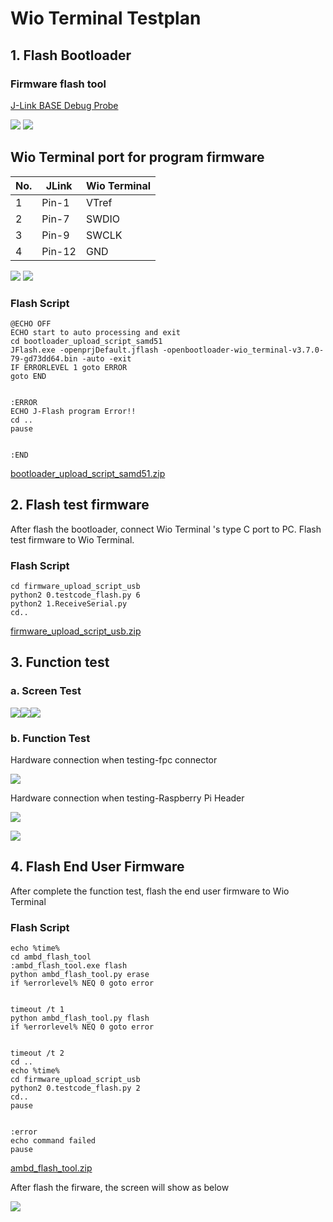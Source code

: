 ﻿# Wio Terminal Testplan

## 1. Flash Bootloader

### Firmware flash tool

[J-Link BASE Debug Probe](https://www.segger.com/products/debug-probes/j-link/models/j-link-base/)

![](https://files.seeedstudio.com/wiki/Wio-Terminal/OSHW/Aspose.Words.404a1889-d01e-409a-8ee3-e39eb935ba1e.001.png) ![](https://files.seeedstudio.com/wiki/Wio-Terminal/OSHW/Aspose.Words.404a1889-d01e-409a-8ee3-e39eb935ba1e.002.png)

## Wio Terminal port for program firmware

|No. |JLink |Wio Terminal |
| - | - | - |
|1 |Pin-1 |VTref |J7-6 |VCC3V3\_MCU |
|2 |Pin-7 |SWDIO |J7-2 |SWDIO |
|3 |Pin-9 |SWCLK |J7-1 |SWDCLK |
|4 |Pin-12 |GND |J7-5 |GND |

![](https://files.seeedstudio.com/wiki/Wio-Terminal/OSHW/Aspose.Words.404a1889-d01e-409a-8ee3-e39eb935ba1e.003.png) ![](https://files.seeedstudio.com/wiki/Wio-Terminal/OSHW/Aspose.Words.404a1889-d01e-409a-8ee3-e39eb935ba1e.004.png)

### Flash Script

```
@ECHO OFF
ECHO start to auto processing and exit
cd bootloader_upload_script_samd51
JFlash.exe -openprjDefault.jflash -openbootloader-wio_terminal-v3.7.0-79-gd73dd64.bin -auto -exit
IF ERRORLEVEL 1 goto ERROR
goto END


:ERROR
ECHO J-Flash program Error!!
cd ..
pause


:END
```

[bootloader_upload_script_samd51.zip](https://drive.weixin.qq.com/s?k=AGEAZwfLABEDLAviEXAb8ACQYAAEM)

## 2. Flash test firmware

After flash the bootloader, connect Wio Terminal 's type C port to PC. Flash test firmware to Wio Terminal.

### Flash Script 

```
cd firmware_upload_script_usb
python2 0.testcode_flash.py 6
python2 1.ReceiveSerial.py
cd..
```

[firmware_upload_script_usb.zip](https://drive.weixin.qq.com/s?k=AGEAZwfLABEoCiyPPIAb8ACQYAAEM)

## 3. Function test

### a. Screen Test

![](https://files.seeedstudio.com/wiki/Wio-Terminal/OSHW/Aspose.Words.404a1889-d01e-409a-8ee3-e39eb935ba1e.007.png)![](https://files.seeedstudio.com/wiki/Wio-Terminal/OSHW/Aspose.Words.404a1889-d01e-409a-8ee3-e39eb935ba1e.008.png)![](https://files.seeedstudio.com/wiki/Wio-Terminal/OSHW/Aspose.Words.404a1889-d01e-409a-8ee3-e39eb935ba1e.009.png)

### b. Function Test

Hardware connection when testing-fpc connector

![](https://files.seeedstudio.com/wiki/Wio-Terminal/OSHW/Aspose.Words.404a1889-d01e-409a-8ee3-e39eb935ba1e.010.png)

Hardware connection when testing-Raspberry Pi Header

![](https://files.seeedstudio.com/wiki/Wio-Terminal/OSHW/Aspose.Words.404a1889-d01e-409a-8ee3-e39eb935ba1e.011.png)

![](https://files.seeedstudio.com/wiki/Wio-Terminal/OSHW/Aspose.Words.404a1889-d01e-409a-8ee3-e39eb935ba1e.012.png)

## 4. Flash End User Firmware

After complete the function test, flash the end user firmware to Wio Terminal 

### Flash Script 

```
echo %time%
cd ambd_flash_tool
:ambd_flash_tool.exe flash
python ambd_flash_tool.py erase
if %errorlevel% NEQ 0 goto error


timeout /t 1
python ambd_flash_tool.py flash
if %errorlevel% NEQ 0 goto error


timeout /t 2
cd ..
echo %time%
cd firmware_upload_script_usb
python2 0.testcode_flash.py 2
cd..
pause


:error
echo command failed
pause
```

[ambd_flash_tool.zip](https://drive.weixin.qq.com/s?k=AGEAZwfLABEfeMBB1KAb8ACQYAAEM)

After flash the firware, the screen will show as below

![](https://files.seeedstudio.com/wiki/Wio-Terminal/OSHW/Aspose.Words.404a1889-d01e-409a-8ee3-e39eb935ba1e.014.png)
